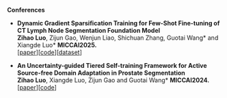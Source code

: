 
**Conferences**
* <b> Dynamic Gradient Sparsification Training for Few-Shot Fine-tuning of CT Lymph Node Segmentation Foundation Model</b> <br>
<b>Zihao Luo</b>, Zijun Gao, Wenjun Liao, Shichuan Zhang, Guotai Wang* and Xiangde Luo*
<b>MICCAI2025.</b><br>
[[paper](https://arxiv.org/pdf/2503.00748)][[code](https://github.com/Zihaoluoh/LN-Seg-FM)][[dataset](https://github.com/Luoxd1996/MSHub)]

* <b> An Uncertainty-guided Tiered Self-training Framework for Active Source-free Domain Adaptation in Prostate Segmentation</b> <br>
<b>Zihao Luo</b>, Xiangde Luo, Zijun Gao and Guotai Wang*
<b>MICCAI2024.</b><br>
[[paper](https://arxiv.org/abs/2407.02893)][[code](https://github.com/HiLab-git/UGTST)]

